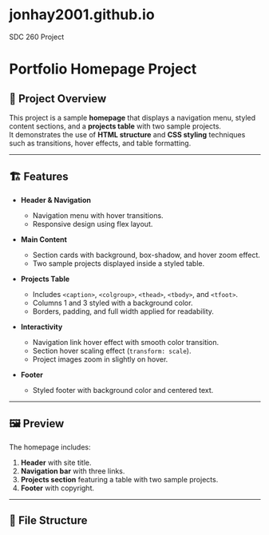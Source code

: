 # jonhay2001.github.io
SDC 260 Project
# Portfolio Homepage Project

## 📌 Project Overview
This project is a sample **homepage** that displays a navigation menu, styled content sections, and a **projects table** with two sample projects.  
It demonstrates the use of **HTML structure** and **CSS styling** techniques such as transitions, hover effects, and table formatting.

---

## 🏗️ Features
- **Header & Navigation**
  - Navigation menu with hover transitions.
  - Responsive design using flex layout.

- **Main Content**
  - Section cards with background, box-shadow, and hover zoom effect.
  - Two sample projects displayed inside a styled table.

- **Projects Table**
  - Includes `<caption>`, `<colgroup>`, `<thead>`, `<tbody>`, and `<tfoot>`.
  - Columns 1 and 3 styled with a background color.
  - Borders, padding, and full width applied for readability.

- **Interactivity**
  - Navigation link hover effect with smooth color transition.
  - Section hover scaling effect (`transform: scale`).
  - Project images zoom in slightly on hover.

- **Footer**
  - Styled footer with background color and centered text.

---

## 🖼️ Preview
The homepage includes:
1. **Header** with site title.
2. **Navigation bar** with three links.
3. **Projects section** featuring a table with two sample projects.
4. **Footer** with copyright.

---

## 📂 File Structure
